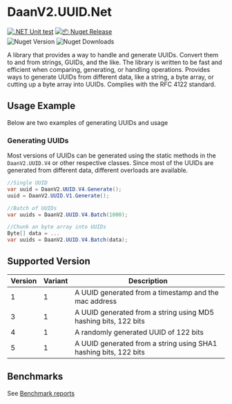 # DaanV2.UUID.Net

[![.NET Unit test](https://github.com/DaanV2/DaanV2.UUID.Net/actions/workflows/dotnet-test.yml/badge.svg)](https://github.com/DaanV2/DaanV2.UUID.Net/actions/workflows/dotnet-test.yml)
[![📦 Nuget Release](https://github.com/DaanV2/DaanV2.UUID.Net/actions/workflows/publish.yml/badge.svg)](https://github.com/DaanV2/DaanV2.UUID.Net/actions/workflows/publish.yml)  
![Nuget Version](https://img.shields.io/nuget/v/DaanV2.UUID.Net)
![Nuget Downloads](https://img.shields.io/nuget/dt/DaanV2.UUID.Net)

A library that provides a way to handle and generate UUIDs. Convert them to and from strings, GUIDs, and the like. 
The library is written to be fast and efficient when comparing, generating, or handling operations. Provides ways to generate UUIDs from different data, like a string,  a byte array, or cutting up a byte array into UUIDs. Complies with the RFC 4122 standard.

## Usage Example
Below are two examples of generating UUIDs and usage

### Generating UUIDs
Most versions of UUIDs can be generated using the static methods in the `DaanV2.UUID.V4` or other respective classes.
Since most of the UUIDs are generated from different data, different overloads are available.

```csharp
//Single UUID
var uuid = DaanV2.UUID.V4.Generate();
uuid = DaanV2.UUID.V1.Generate();

//Batch of UUIDs
var uuids = DaanV2.UUID.V4.Batch(1000);

//Chunk an byte array into UUIDs
Byte[] data = ...
var uuids = DaanV2.UUID.V4.Batch(data);
```

## Supported Version

| Version | Variant | Description                                                      |
| ------- | ------- | ---------------------------------------------------------------- |
| 1       | 1       | A UUID generated from a timestamp and the mac address            |
| 3       | 1       | A UUID generated from a string using MD5 hashing bits, 122 bits  |
| 4       | 1       | A randomly generated UUID of 122 bits                            |
| 5       | 1       | A UUID generated from a string using SHA1 hashing bits, 122 bits |


## Benchmarks
See [Benchmark reports](./Benchmark/Reports/results/README.md)

